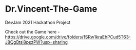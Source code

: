 # Dr.Vincent-The-Game
DevJam 2021 Hackathon Project

Check out the Game here - https://drive.google.com/drive/folders/1SRw1kraEhPCud5T63-J8QgBtsi8pszPW?usp=sharing
